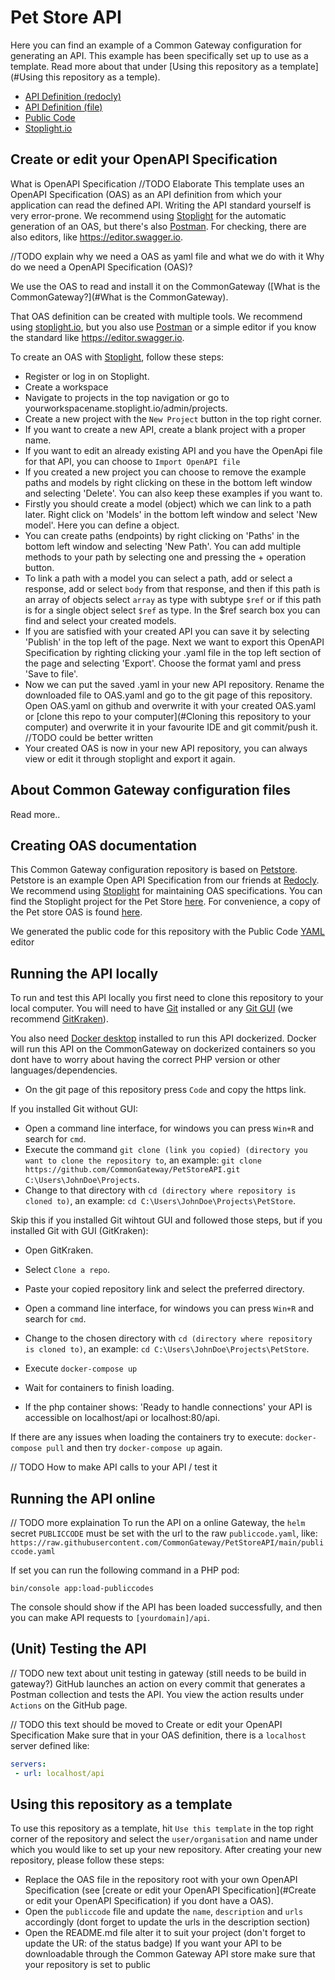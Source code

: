 # Pet Store API

Here you can find an example of a Common Gateway configuration for generating an API. This example has been specifically set up to use as a template. Read more about that under [Using this repository as a template](#Using this repository as a temple).

- [API Definition (redocly)](https://redocly.github.io/redoc/?url=https://raw.githubusercontent.com/CommonGateway/PetStore/main/OAS.yaml&nocors)
- [API Definition (file)](https://github.com/CommonGateway/PetStore/blob/main/OAS.yaml)
- [Public Code](https://github.com/CommonGateway/PetStore/blob/main/publiccode.yaml)
- [Stoplight.io]([https://conduction.stoplight.io/studio/pet-store:main?](https://conduction.stoplight.io/docs/pet-store/branches/main/ls7mp80wwy88k-swagger-petstore))

## Create or edit your OpenAPI Specification

What is OpenAPI Specification
//TODO Elaborate
This template uses an OpenAPI Specification (OAS) as an API definition from which your application can read the defined API.
Writing the API standard yourself is very error-prone. We recommend using [Stoplight](https://stoplight.io) for the automatic generation of an OAS, but there's also [Postman](https://www.postman.com). For checking, there are also editors, like <https://editor.swagger.io>.


//TODO explain why we need a OAS as yaml file and what we do with it
Why do we need a OpenAPI Specification (OAS)?

We use the OAS to read and install it on the CommonGateway ([What is the CommonGateway?](#What is the CommonGateway).

That OAS definition can be created with multiple tools. We recommend using [stoplight.io](https://stoplight.io), but you also use [Postman](https://www.postman.com) or a simple editor if you know the standard like https://editor.swagger.io.

To create an OAS with [Stoplight](https://stoplight.io/), follow these steps:

- Register or log in on Stoplight.
- Create a workspace
- Navigate to projects in the top navigation or go to yourworkspacename.stoplight.io/admin/projects.
- Create a new project with the `New Project` button in the top right corner.
- If you want to create a new API, create a blank project with a proper name.
- If you want to edit an already existing API and you have the OpenApi file for that API, you can choose to `Import OpenAPI file`
- If you created a new project you can choose to remove the example paths and models by right clicking on these in the bottom left window and selecting 'Delete'. You can also keep these examples if you want to.
- Firstly you should create a model (object) which we can link to a path later. Right click on 'Models' in the bottom left window and select 'New model'. Here you can define a object. 
- You can create paths (endpoints) by right clicking on 'Paths' in the bottom left window and selecting 'New Path'. You can add multiple methods to your path by selecting one and pressing the + operation button.
- To link a path with a model you can select a path, add or select a response, add or select `body` from that response, and then if this path is an array of objects select `array` as type with subtype `$ref` or if this path is for a single object select `$ref` as type. In the $ref search box you can find and select your created models.
- If you are satisfied with your created API you can save it by selecting 'Publish' in the top left of the page. Next we want to export this OpenAPI Specification by righting clicking your .yaml file in the top left section of the page and selecting 'Export'. Choose the format yaml and press 'Save to file'. 
- Now we can put the saved .yaml in your new API repository. Rename the downloaded file to OAS.yaml and go to the git page of this repository. Open OAS.yaml on github and overwrite it with your created OAS.yaml or [clone this repo to your computer](#Cloning this repository to your computer) and overwrite it in your favourite IDE and git commit/push it. //TODO could be better written
- Your created OAS is now in your new API repository, you can always view or edit it through stoplight and export it again.


## About Common Gateway configuration files

Read more..

## Creating OAS documentation

This Common Gateway configuration repository is based on [Petstore](https://redocly.github.io/redoc/). Petstore is an example Open API Specification from our friends at [Redocly](https://redocly.com/docs/). We recommend using [Stoplight](https://stoplight.io) for maintaining OAS specifications. You can find the Stoplight project for the Pet Store [here](https://conduction.stoplight.io/docs/pet-store/branches/main/ls7mp80wwy88k-swagger-petstore). For convenience, a copy of the Pet store OAS is found [here](https://github.com/CommonGateway/PetStore/blob/main/OAS.yaml).

We generated the public code for this repository with the Public Code [YAML](https://publiccode-editor.developers.italia.it/) editor

## Running the API locally 

To run and test this API locally you first need to clone this repository to your local computer. You will need to have [Git](https://git-scm.com/download/win) installed or any [Git GUI](https://git-scm.com/downloads/guis) (we recommend [GitKraken](https://www.gitkraken.com)). 

You also need [Docker desktop](https://www.docker.com/) installed to run this API dockerized. Docker will run this API on the CommonGateway on dockerized containers so you dont have to worry about having the correct PHP version or other languages/dependencies. 

- On the git page of this repository press `Code` and copy the https link. 

If you installed Git without GUI:
- Open a command line interface, for windows you can press `Win+R` and search for `cmd`. 
- Execute the command `git clone (link you copied) (directory you want to clone the repository to`, an example: `git clone https://github.com/CommonGateway/PetStoreAPI.git C:\Users\JohnDoe\Projects`.
- Change to that directory with `cd (directory where repository is cloned to)`, an example: `cd C:\Users\JohnDoe\Projects\PetStore`. 

Skip this if you installed Git wihtout GUI and followed those steps, but if you installed Git with GUI (GitKraken):
- Open GitKraken. 
- Select `Clone a repo`.
- Paste your copied repository link and select the preferred directory. 
- Open a command line interface, for windows you can press `Win+R` and search for `cmd`. 
- Change to the chosen directory with `cd (directory where repository is cloned to)`, an example: `cd C:\Users\JohnDoe\Projects\PetStore`. 

- Execute `docker-compose up`
- Wait for containers to finish loading.
- If the php container shows: 'Ready to handle connections' your API is accessible on localhost/api or localhost:80/api. 

If there are any issues when loading the containers try to execute: `docker-compose pull` and then try `docker-compose up` again.

// TODO How to make API calls to your API / test it

## Running the API online

// TODO more explaination
To run the API on a online Gateway, the `helm` secret `PUBLICCODE` must be set with the url to the raw `publiccode.yaml`, like:
`https://raw.githubusercontent.com/CommonGateway/PetStoreAPI/main/publiccode.yaml`

If set you can run the following command in a PHP pod:

`bin/console app:load-publiccodes`

The console should show if the API has been loaded successfully, and then you can make API requests to `[yourdomain]/api`.

## (Unit) Testing the API

// TODO new text about unit testing in gateway (still needs to be build in gateway?)
GitHub launches an action on every commit that generates a Postman collection and tests the API. You view the action results under `Actions` on the GitHub page.

// TODO this text should be moved to Create or edit your OpenAPI Specification 
Make sure that in your OAS definition, there is a `localhost` server defined like:

```yaml
servers:
 - url: localhost/api
```

## Using this repository as a template

To use this repository as a template, hit `Use this template` in the top right corner of the repository and select the `user/organisation` and name under which you would like to set up your new repository. After creating your new repository, please follow these steps:

- Replace the OAS file in the repository root with your own OpenAPI Specification (see [create or edit your OpenAPI Specification](#Create or edit your OpenAPI Specification) if you dont have a OAS).
- Open the `publiccode` file and update the `name`, `description` and `urls` accordingly (dont forget to update the urls in the description section)
- Open the README.md file alter it to suit your project (don't forget to update the UR: of the status badge)
If you want your API to be downloadable through the Common Gateway API store make sure that your repository is set to public
